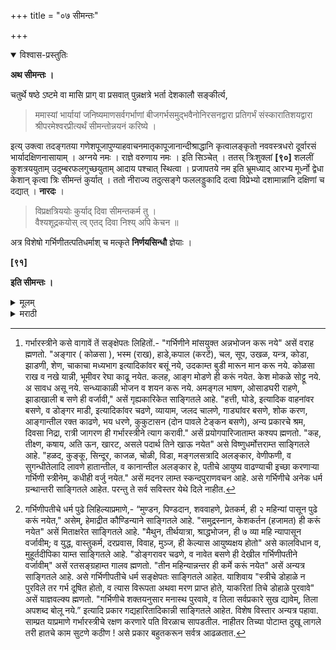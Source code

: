 +++
title = "०७ सीमन्तः"

+++


<details open><summary>विश्वास-प्रस्तुतिः</summary>

**अथ सीमन्तः ।**

चतुर्थे षष्ठे ऽष्टमे वा मासि प्राग् वा प्रसवात् पुन्नक्षत्रे भर्ता देशकालौ सङ्कीर्त्य, 

> ममास्यां भार्यायां जनिष्यमाणसर्वगर्भाणां बीजगर्भसमुद्भवैनोनिरसनद्वारा प्रतिगर्भं संस्कारातिशयद्वारा श्रीपरमेश्वरप्रीत्यर्थं सीमन्तोन्नयनं करिष्ये । 

इत्य् उक्त्वा तदङ्गतया गणेशपूजापुण्याहवाचनमातृकापूजानान्दीश्राद्धानि कृत्वालङ्कृतो नववस्त्रधरो दूर्वारसं भार्यादक्षिणनासायाम् । अग्नये नमः । राज्ञे वरुणाय नमः । इति सिञ्चेत् । ततस् त्रिःशुक्लां **[९०]** शललीं कुशत्रययुताम् उदुम्बरफलगुच्छयुताम् आदाय पश्चात् स्थित्वा । प्रजापतये नम इति भ्रूमध्याद् आरभ्य मूर्ध्नो द्वेधा केशान् कृत्वा त्रिः सीमन्तं कुर्यात् । ततो नीराज्य तदुत्सङ्गे फललड्डुकादि दत्वा विप्रेभ्यो दशामान्नानि दक्षिणां च दद्यात् । **नारदः** ।

> विप्रक्षत्रिययोः कुर्याद् दिवा सीमन्तकर्म तु ।  
वैश्यशूद्रकयोस् त्व् एतद् दिवा निश्य् अपि केचन ॥

अत्र विशेषो गर्भिणीतत्पतिधर्माश् च मत्कृते **निर्णयसिन्धौ** ज्ञेयाः ।

**[९१]**

**इति सीमन्तः ।**
</details>

<details><summary>मूलम्</summary>

**अथ सीमन्तः ।**

चतुर्थे षष्ठे ऽष्टमे वा मासि प्राग् वा प्रसवात् पुन्नक्षत्रे भर्ता देशकालौ सङ्कीर्त्य, 

> ममास्यां भार्यायां जनिष्यमाणसर्वगर्भाणां बीजगर्भसमुद्भवैनोनिरसनद्वारा प्रतिगर्भं संस्कारातिशयद्वारा श्रीपरमेश्वरप्रीत्यर्थं सीमन्तोन्नयनं करिष्ये । 

इत्य् उक्त्वा तदङ्गतया गणेशपूजापुण्याहवाचनमातृकापूजानान्दीश्राद्धानि कृत्वालङ्कृतो नववस्त्रधरो दूर्वारसं भार्यादक्षिणनासायाम् । अग्नये नमः । राज्ञे वरुणाय नमः । इति सिञ्चेत् । ततस् त्रिःशुक्लां **[९०]** शललीं कुशत्रययुताम् उदुम्बरफलगुच्छयुताम् आदाय पश्चात् स्थित्वा । प्रजापतये नम इति भ्रूमध्याद् आरभ्य मूर्ध्नो द्वेधा केशान् कृत्वा त्रिः सीमन्तं कुर्यात् । ततो नीराज्य तदुत्सङ्गे फललड्डुकादि दत्वा विप्रेभ्यो दशामान्नानि दक्षिणां च दद्यात् । **नारदः** ।

> विप्रक्षत्रिययोः कुर्याद् दिवा सीमन्तकर्म तु ।  
वैश्यशूद्रकयोस् त्व् एतद् दिवा निश्य् अपि केचन ॥

अत्र विशेषो गर्भिणीतत्पतिधर्माश् च मत्कृते **निर्णयसिन्धौ** ज्ञेयाः ।

**[९१]**

**इति सीमन्तः ।**
</details>

<details><summary>मराठी</summary>

आतां सीमन्तोन्नयनप्रयोग साङ्गतो. 

स्त्री गर्भिणी झाल्यानन्तर ४६८ या मासी किंवा प्रसूति होईपर्यम्त कोणत्याही दिवसीं पुन्नक्षत्रं असतां दिनशुद्धि पाहून भल्ने देशकालादि स्मरण करून - 

> ममास्यां भार्यायां जनिष्यमाणसर्वगर्भाणां बीजगर्भसमुद्भवैनोनिबर्हणद्वारा प्रतिगर्भे संस्कारातिशयद्वारा श्रीपरमेश्वरप्रीत्यर्थं सीमन्तोन्नयनं करिष्ये । 

ह्मणून-पाणि सोडून तदंगतया गणेशपूजनपुण्याहवाचनमातृकापूजननान्दीश्राद्धानि करिष्ये । असें ह्मणून उदक सोडून, नन्तर गणेशादिकाञ्ची पूजा करावी. आणि अलङ्कार, व नवीन वस्त्र इ. त्यादि धारण करून, दूवोरस स्त्रीच्या उजव्या नाकपुडीत "अग्नये नमः । राज्ञे वरुणाय नमः' हे मन्त्र ह्मणून पिळावा. नन्तर तीन ठिकाणी पाण्ढरा साळिन्दराचा काण्टा, तीन दर्भ, व उम्बराच्या फळाञ्चा घोंस, ह्याम्बरोबर घेऊन आपण स्त्रीच्या मागे उभे राहून "प्रजा पतये नमः" हा मन्त्र ह्मणून त्या काण्ट्याने तिच्या भोवयाञ्च्या मध्यापासून मस्तका पर्यम्त केश द्विधा करून तीन वेळ माङ्ग करावा. नन्तर आरती ओवाळून स्त्रीच्या माण्डी वर फळे, लाडू वगैरे ठेवून, ब्राह्मणाम्स १० आमान्ने व दक्षिणा द्यावी. पृ० ८५ येथे सां गितल्याप्रमाणे कर्म ईश्वरार्पण करावेम्. याविषयीं नारद ह्मणतो की, “हे सीमन्तकर्म ब्राह्मण, व क्षत्रिय यान्नी दिवसा करावेम्. आणि वैश्य, व शूद्र यान्नी दिवसा अथवा रात्री करावे. असे कित्येक ऋषीञ्चे मत आहे.” एतत्सम्बन्धी विशेष, आणि गर्भिणीचे[^१], व तिच्या पतीचे[^२] धर्म इत्यादि निर्णयसिन्धूवरून जाणावे. 

इति शूद्रकमलाकरे सीमन्तोनयनम्. 

[^१]: गर्भारस्त्रीने कसे वागावें तें सङ्क्षेपतः लिहितों.- "गर्भिणीने मांसयुक्त अन्नभोजन करू नये" असें वराह ह्मणतो. "अङ्गार ( कोळसा ), भस्म (राख), हाडे,कपाल (करटें), चल, सूप, उखळ, यन्त्र, कोडा, झाडणी, शेण, चाकाचा मध्यभाग इत्यादिकांवर बसूं नये, उदकाम्त बुडी मारून मान करू नये. कोळसा राख व नखे यान्नी, भूमीवर रेघा काढू नयेत. कलह, आङ्ग मोडणे ही करूं नयेत. केश मोकळे सोट्टू नये. अ सावध असू नये. सन्ध्याकाळी भोजन व शयन करू नये. अमङ्गल भाषण, ओसाडघरी राहणे, झाडाखाली ब सणे ही वर्जावी," असें गृह्यकारिकेत साङ्गितले आहे. "हत्ती, घोडे, इत्यादिक वाहनांवर बसणे, व डोङ्गर माडी, इत्यादिकांवर चढणे, व्यायाम, जलद चालणे, गाड्यांवर बसणे, शोक करण, आङ्गान्तील रक्त काढणे, भय धरणे, कुकुटासन (दोन पावले टेङ्कन बसणे), अन्य प्रकारचे श्रम, दिवसा निद्रा, रात्री जागरण ही गर्भारस्त्रीने त्याग करावी." असें प्रयोगपारिजाताम्त कश्यप ह्मणतो. "कह, तीक्ष्ण, कषाय, अति ऊन, खारट, असले पदार्थ तिने खाऊ नयेत" असे विष्णुधर्मोत्तराम्त साङ्गितले आहे. "हळद, कुङ्कू, सिन्दूर, काजळ, चोळी, विडा, मङ्गलसत्रादि अलङ्कार, वेणीफणी, व सुगन्धीतेलादि लावणे हातान्तील, व कानान्तील अलङ्कार हे, पतीचे आयुष्य वाढण्याची इच्छा करणाऱ्या गर्भिणी स्त्रीनेम्, कधीही वर्जु नयेत." असें मदनर लाम्त स्कन्दपुराणवचन आहे. असे गर्भिणीचे अनेक धर्म ग्रन्थान्तरी साङ्गितले आहेत. परन्तु ते सर्व सविस्तर येथे दिले नाहीत.

[^२]: गर्भिणीपतीचे धर्म पुढे लिहिल्याप्रमाणे,- “मुण्डन, पिण्डदान, शववाहणे, प्रेतकर्म, ही २ महिन्यां पासून पुढे करूं नयेत," असेम्, हेमाद्रीत कौण्डिन्याने साङ्गितले आहे. "समुद्रस्नान, केशकर्तन (हजामत) ही करूं नयेत" असें मिताक्षरेत साङ्गितले आहे. "मैथुन, तीर्थयात्रा, श्राद्धभोजन, ही ७ व्या महि न्यापासून वर्जावीम्; व युद्ध, वास्तुकर्म, दरप्रवास, विवाह, मुञ्ज, ही केल्यास आयुष्यक्षय होतो" असे कालविधान व, मुहूर्तदीपिका याम्त साङ्गितले आहे. "डोङ्गरावर चढणे, व नावेत बसणे ही देखील गर्भिणीपतीने वर्जावीम्" असें रतसङ्ग्रहाम्त गालव ह्मणतो. "तीन महिन्यान्नन्तर ही कर्मे करूं नयेत" असें अन्यत्र साङ्गितले आहे. असे गर्भिणीपतीचे धर्म सङ्क्षेपतः साङ्गितले आहेत. याशिवाय "स्त्रीचे डोहाळे न पुरविले तर गर्भ दूषित होतो, व त्यास विरूपता अथवा मरण प्राप्त होते, याकरितां तिचे डोहाळे पुरवावे" असें याज्ञवल्क्य ह्मणतो. "गर्भिणीचे शक्तयनुसार मनास्थ पुरवावे, व तिला सर्वप्रकारे सुख द्यावेम्, तिला अपशब्द बोलू नये.” इत्यादि प्रकार गद्यहारितादिकान्नी साङ्गितले आहेत. विशेष विस्तार अन्यत्र पहावा. साम्प्रत याप्रमाणे गर्भारस्त्रीचे रक्षण करणारे पति विरळाच सापडतील. नाहीतर तिच्या पोटाम्त दुखू लागले तरी हातचे काम सुटणे कठीण ! असे प्रकार बहुतकरून सर्वत्र आढळतात. 
</details>